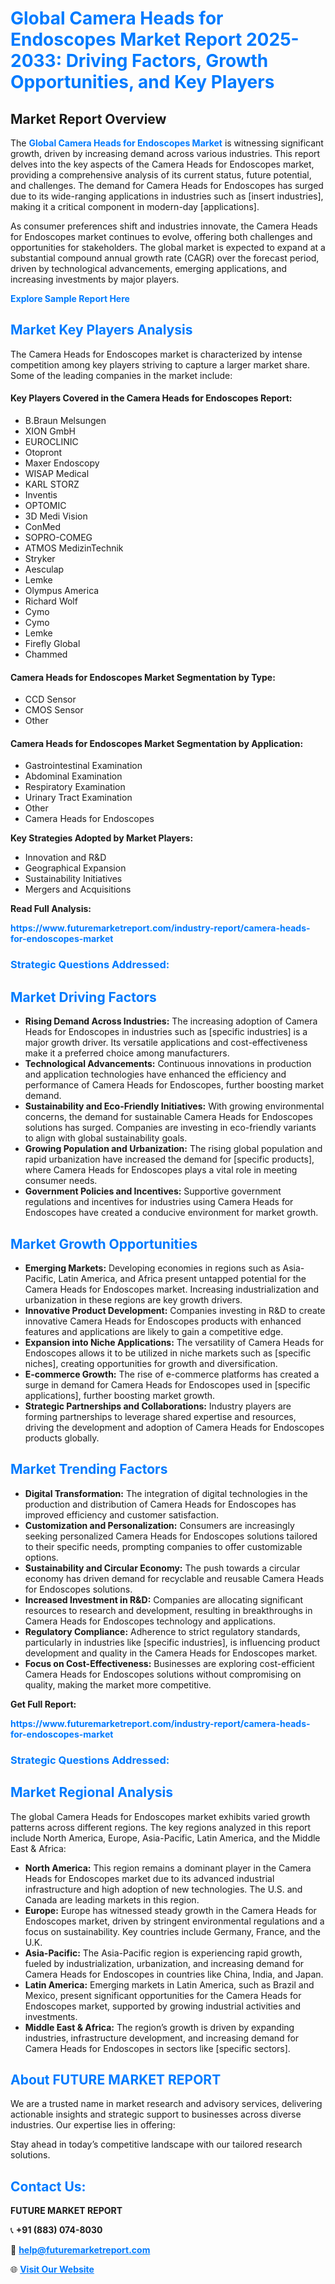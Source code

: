 <h1 style="color: #007BFF;">Global Camera Heads for Endoscopes Market Report 2025-2033: Driving Factors, Growth Opportunities, and Key Players</h1>

<section id="overview">
<h2>Market Report Overview</h2>
<p>The <a href="https://www.futuremarketreport.com/industry-report/camera-heads-for-endoscopes-market" style="color: #007BFF; text-decoration: none;"><strong>Global Camera Heads for Endoscopes Market</strong></a> is witnessing significant growth, driven by increasing demand across various industries. This report delves into the key aspects of the Camera Heads for Endoscopes market, providing a comprehensive analysis of its current status, future potential, and challenges. The demand for Camera Heads for Endoscopes has surged due to its wide-ranging applications in industries such as [insert industries], making it a critical component in modern-day [applications].</p>
<p>As consumer preferences shift and industries innovate, the Camera Heads for Endoscopes market continues to evolve, offering both challenges and opportunities for stakeholders. The global market is expected to expand at a substantial compound annual growth rate (CAGR) over the forecast period, driven by technological advancements, emerging applications, and increasing investments by major players.</p>
</section>

<section id="overview">
<p><a href="https://www.futuremarketreport.com/request-sample/reportId=124868" style="color: #007BFF; text-decoration: none;"><strong>Explore Sample Report Here</strong></a></p>
</section>

<section id="key-players">
<h2 style="color: #007BFF;">Market Key Players Analysis</h2>
<p>The Camera Heads for Endoscopes market is characterized by intense competition among key players striving to capture a larger market share. Some of the leading companies in the market include:</p>
<h4>Key Players Covered in the Camera Heads for Endoscopes Report:</h4>
<ul><li>B.Braun Melsungen</li><li>XION GmbH</li><li>EUROCLINIC</li><li>Otopront</li><li>Maxer Endoscopy</li><li>WISAP Medical</li><li>KARL STORZ</li><li>Inventis</li><li>OPTOMIC</li><li>3D Medi Vision</li><li>ConMed</li><li>SOPRO-COMEG</li><li>ATMOS MedizinTechnik</li><li>Stryker</li><li>Aesculap</li><li>Lemke</li><li>Olympus America</li><li>Richard Wolf</li><li>Cymo</li><li>Cymo</li><li>Lemke</li><li>Firefly Global</li><li>Chammed</li></ul>
<h4>Camera Heads for Endoscopes Market Segmentation by Type:</h4>
<ul><li>CCD Sensor</li><li>CMOS Sensor</li><li>Other</li></ul>

<h4>Camera Heads for Endoscopes Market Segmentation by Application:</h4>
<ul><li>Gastrointestinal Examination</li><li>Abdominal Examination</li><li>Respiratory Examination</li><li>Urinary Tract Examination</li><li>Other</li><li>Camera Heads for Endoscopes</li></ul>
<p><strong>Key Strategies Adopted by Market Players:</strong></p>
<ul>
<li>Innovation and R&D</li>
<li>Geographical Expansion</li>
<li>Sustainability Initiatives</li>
<li>Mergers and Acquisitions</li>
</ul>
</section>

<section>
<p><strong>Read Full Analysis: </strong></p><a href="https://www.futuremarketreport.com/industry-report/camera-heads-for-endoscopes-market" style="color: #007BFF; text-decoration: none;"><strong>https://www.futuremarketreport.com/industry-report/camera-heads-for-endoscopes-market</strong></a>
<h3 style="color: #007BFF;">Strategic Questions Addressed:</h3>
</section>

<section id="driving-factors">
<h2 style="color: #007BFF;">Market Driving Factors</h2>
<ul>
<li><strong>Rising Demand Across Industries:</strong> The increasing adoption of Camera Heads for Endoscopes in industries such as [specific industries] is a major growth driver. Its versatile applications and cost-effectiveness make it a preferred choice among manufacturers.</li>
<li><strong>Technological Advancements:</strong> Continuous innovations in production and application technologies have enhanced the efficiency and performance of Camera Heads for Endoscopes, further boosting market demand.</li>
<li><strong>Sustainability and Eco-Friendly Initiatives:</strong> With growing environmental concerns, the demand for sustainable Camera Heads for Endoscopes solutions has surged. Companies are investing in eco-friendly variants to align with global sustainability goals.</li>
<li><strong>Growing Population and Urbanization:</strong> The rising global population and rapid urbanization have increased the demand for [specific products], where Camera Heads for Endoscopes plays a vital role in meeting consumer needs.</li>
<li><strong>Government Policies and Incentives:</strong> Supportive government regulations and incentives for industries using Camera Heads for Endoscopes have created a conducive environment for market growth.</li>
</ul>
</section>

<section id="growth-opportunities">
<h2 style="color: #007BFF;">Market Growth Opportunities</h2>
<ul>
<li><strong>Emerging Markets:</strong> Developing economies in regions such as Asia-Pacific, Latin America, and Africa present untapped potential for the Camera Heads for Endoscopes market. Increasing industrialization and urbanization in these regions are key growth drivers.</li>
<li><strong>Innovative Product Development:</strong> Companies investing in R&D to create innovative Camera Heads for Endoscopes products with enhanced features and applications are likely to gain a competitive edge.</li>
<li><strong>Expansion into Niche Applications:</strong> The versatility of Camera Heads for Endoscopes allows it to be utilized in niche markets such as [specific niches], creating opportunities for growth and diversification.</li>
<li><strong>E-commerce Growth:</strong> The rise of e-commerce platforms has created a surge in demand for Camera Heads for Endoscopes used in [specific applications], further boosting market growth.</li>
<li><strong>Strategic Partnerships and Collaborations:</strong> Industry players are forming partnerships to leverage shared expertise and resources, driving the development and adoption of Camera Heads for Endoscopes products globally.</li>
</ul>
</section>

<section id="trending-factors">
<h2 style="color: #007BFF;">Market Trending Factors</h2>
<ul>
<li><strong>Digital Transformation:</strong> The integration of digital technologies in the production and distribution of Camera Heads for Endoscopes has improved efficiency and customer satisfaction.</li>
<li><strong>Customization and Personalization:</strong> Consumers are increasingly seeking personalized Camera Heads for Endoscopes solutions tailored to their specific needs, prompting companies to offer customizable options.</li>
<li><strong>Sustainability and Circular Economy:</strong> The push towards a circular economy has driven demand for recyclable and reusable Camera Heads for Endoscopes solutions.</li>
<li><strong>Increased Investment in R&D:</strong> Companies are allocating significant resources to research and development, resulting in breakthroughs in Camera Heads for Endoscopes technology and applications.</li>
<li><strong>Regulatory Compliance:</strong> Adherence to strict regulatory standards, particularly in industries like [specific industries], is influencing product development and quality in the Camera Heads for Endoscopes market.</li>
<li><strong>Focus on Cost-Effectiveness:</strong> Businesses are exploring cost-efficient Camera Heads for Endoscopes solutions without compromising on quality, making the market more competitive.</li>
</ul>
</section>

<section>
<p><strong>Get Full Report: </strong></p><a href="https://www.futuremarketreport.com/industry-report/camera-heads-for-endoscopes-market" style="color: #007BFF; text-decoration: none;"><strong>https://www.futuremarketreport.com/industry-report/camera-heads-for-endoscopes-market</strong></a>
<h3 style="color: #007BFF;">Strategic Questions Addressed:</h3>
</section>


<section id="regional-analysis">
<h2 style="color: #007BFF;">Market Regional Analysis</h2>
<p>The global Camera Heads for Endoscopes market exhibits varied growth patterns across different regions. The key regions analyzed in this report include North America, Europe, Asia-Pacific, Latin America, and the Middle East & Africa:</p>
<ul>
<li><strong>North America:</strong> This region remains a dominant player in the Camera Heads for Endoscopes market due to its advanced industrial infrastructure and high adoption of new technologies. The U.S. and Canada are leading markets in this region.</li>
<li><strong>Europe:</strong> Europe has witnessed steady growth in the Camera Heads for Endoscopes market, driven by stringent environmental regulations and a focus on sustainability. Key countries include Germany, France, and the U.K.</li>
<li><strong>Asia-Pacific:</strong> The Asia-Pacific region is experiencing rapid growth, fueled by industrialization, urbanization, and increasing demand for Camera Heads for Endoscopes in countries like China, India, and Japan.</li>
<li><strong>Latin America:</strong> Emerging markets in Latin America, such as Brazil and Mexico, present significant opportunities for the Camera Heads for Endoscopes market, supported by growing industrial activities and investments.</li>
<li><strong>Middle East & Africa:</strong> The region’s growth is driven by expanding industries, infrastructure development, and increasing demand for Camera Heads for Endoscopes in sectors like [specific sectors].</li>
</ul>
</section>

<footer>
<h2 style="color: #007BFF;">About FUTURE MARKET REPORT</h2>
<p>We are a trusted name in market research and advisory services, delivering actionable insights and strategic support to businesses across diverse industries. Our expertise lies in offering:</p>

<p>Stay ahead in today’s competitive landscape with our tailored research solutions.</p>

<h2 style="color: #007BFF;">Contact Us:</h2>
<p><strong>FUTURE MARKET REPORT</strong></p>
<p>📞 <strong>+91 (883) 074-8030</strong></p>
<p>📧 <strong><a href="mailto:help@futuremarketreport.com" style="color: #007BFF;">help@futuremarketreport.com</a></strong></p>
<p>🌐 <strong><a href="https://www.futuremarketreport.com/" style="color: #007BFF;">Visit Our Website</a></strong></p>
</footer>
